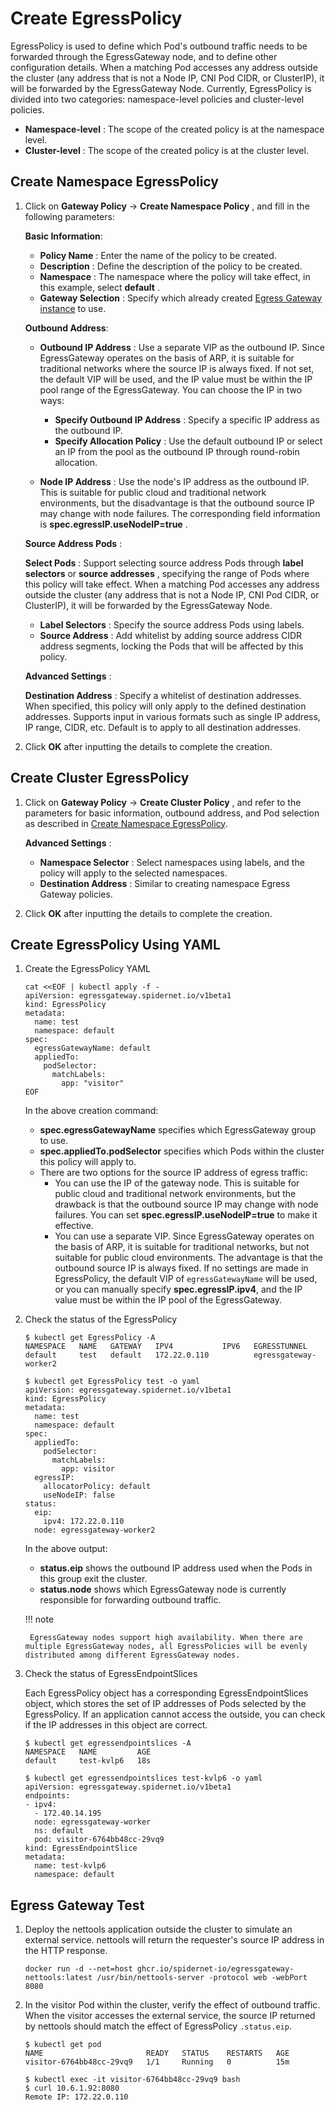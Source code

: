 # Create EgressPolicy

EgressPolicy is used to define which Pod's outbound traffic needs to be forwarded through the EgressGateway node, and to define other configuration details.
When a matching Pod accesses any address outside the cluster (any address that is not a Node IP, CNI Pod CIDR, or ClusterIP), it will be forwarded by the EgressGateway Node.
Currently, EgressPolicy is divided into two categories: namespace-level policies and cluster-level policies.

- __Namespace-level__ : The scope of the created policy is at the namespace level.
- __Cluster-level__ : The scope of the created policy is at the cluster level.

## Create Namespace EgressPolicy

1. Click on __Gateway Policy__ -> __Create Namespace Policy__ , and fill in the following parameters:

    <!-- ![egresspolicy-create-1](../../images/egresspolicy-create-1.jpg) -->

    **Basic Information**:
    
    * __Policy Name__ : Enter the name of the policy to be created.
    * __Description__ : Define the description of the policy to be created.
    * __Namespace__ : The namespace where the policy will take effect, in this example, select __default__ .
    * __Gateway Selection__ : Specify which already created [Egress Gateway instance](../egressgateway/create_eg.md) to use.

    **Outbound Address**:

    * __Outbound IP Address__ : Use a separate VIP as the outbound IP. Since EgressGateway operates on the basis of ARP, it is suitable for traditional networks where the source IP is always fixed. If not set, the default VIP will be used, and the IP value must be within the IP pool range of the EgressGateway. You can choose the IP in two ways:
        * __Specify Outbound IP Address__ : Specify a specific IP address as the outbound IP.
        * __Specify Allocation Policy__ : Use the default outbound IP or select an IP from the pool as the outbound IP through round-robin allocation.
      
    * __Node IP Address__ : Use the node's IP address as the outbound IP. This is suitable for public cloud and traditional network environments, but the disadvantage is that the outbound source IP may change with node failures. The corresponding field information is __spec.egressIP.useNodeIP=true__ .

    **Source Address Pods** :

    __Select Pods__ : Support selecting source address Pods through __label selectors__ or __source addresses__ , specifying the range of Pods where this policy will take effect. When a matching Pod accesses any address outside the cluster (any address that is not a Node IP, CNI Pod CIDR, or ClusterIP), it will be forwarded by the EgressGateway Node.
    * __Label Selectors__ : Specify the source address Pods using labels.
    * __Source Address__ : Add whitelist by adding source address CIDR address segments, locking the Pods that will be affected by this policy.

    **Advanced Settings** :

    __Destination Address__ : Specify a whitelist of destination addresses. When specified, this policy will only apply to the defined destination addresses. Supports input in various formats such as single IP address, IP range, CIDR, etc. Default is to apply to all destination addresses.

2. Click **OK** after inputting the details to complete the creation.

## Create Cluster EgressPolicy

1. Click on __Gateway Policy__ -> __Create Cluster Policy__ , and refer to the parameters for basic information, outbound address, and Pod selection as described in [Create Namespace EgressPolicy](#create-namespace-egresspolicy).

    **Advanced Settings** :
    
    * __Namespace Selector__ : Select namespaces using labels, and the policy will apply to the selected namespaces.
    * __Destination Address__ : Similar to creating namespace Egress Gateway policies.

2. Click **OK** after inputting the details to complete the creation.

## Create EgressPolicy Using YAML

1. Create the EgressPolicy YAML

    ```shell
    cat <<EOF | kubectl apply -f -
    apiVersion: egressgateway.spidernet.io/v1beta1
    kind: EgressPolicy
    metadata:
      name: test
      namespace: default
    spec:
      egressGatewayName: default
      appliedTo:
        podSelector:
          matchLabels:
            app: "visitor"
    EOF
    ```

    In the above creation command:

    * __spec.egressGatewayName__ specifies which EgressGateway group to use.
    * __spec.appliedTo.podSelector__ specifies which Pods within the cluster this policy will apply to.
    * There are two options for the source IP address of egress traffic:
        * You can use the IP of the gateway node. This is suitable for public cloud and traditional network environments, but the drawback is that the outbound source IP may change with node failures. You can set __spec.egressIP.useNodeIP=true__ to make it effective.
        * You can use a separate VIP. Since EgressGateway operates on the basis of ARP, it is suitable for traditional networks, but not suitable for public cloud environments. The advantage is that the outbound source IP is always fixed. If no settings are made in EgressPolicy, the default VIP of `egressGatewayName` will be used, or you can manually specify __spec.egressIP.ipv4__, and the IP value must be within the IP pool of the EgressGateway.

2. Check the status of the EgressPolicy

    ```shell
    $ kubectl get EgressPolicy -A
    NAMESPACE   NAME   GATEWAY   IPV4           IPV6   EGRESSTUNNEL
    default     test   default   172.22.0.110          egressgateway-worker2
     
    $ kubectl get EgressPolicy test -o yaml
    apiVersion: egressgateway.spidernet.io/v1beta1
    kind: EgressPolicy
    metadata:
      name: test
      namespace: default
    spec:
      appliedTo:
        podSelector:
          matchLabels:
            app: visitor
      egressIP:
        allocatorPolicy: default
        useNodeIP: false
    status:
      eip:
        ipv4: 172.22.0.110
      node: egressgateway-worker2
    ```

    In the above output:

    * __status.eip__ shows the outbound IP address used when the Pods in this group exit the cluster.
    * __status.node__ shows which EgressGateway node is currently responsible for forwarding outbound traffic.

    !!! note
    
        EgressGateway nodes support high availability. When there are multiple EgressGateway nodes, all EgressPolicies will be evenly distributed among different EgressGateway nodes.

3. Check the status of EgressEndpointSlices

    Each EgressPolicy object has a corresponding EgressEndpointSlices object, which stores the set of IP addresses of Pods selected by the EgressPolicy. If an application cannot access the outside, you can check if the IP addresses in this object are correct.

    ```shell
    $ kubectl get egressendpointslices -A
    NAMESPACE   NAME         AGE
    default     test-kvlp6   18s
    
    $ kubectl get egressendpointslices test-kvlp6 -o yaml
    apiVersion: egressgateway.spidernet.io/v1beta1
    endpoints:
    - ipv4:
      - 172.40.14.195
      node: egressgateway-worker
      ns: default
      pod: visitor-6764bb48cc-29vq9
    kind: EgressEndpointSlice
    metadata:
      name: test-kvlp6
      namespace: default
    ```

## Egress Gateway Test

1. Deploy the nettools application outside the cluster to simulate an external service. nettools will return the requester's source IP address in the HTTP response.

    ```shell
    docker run -d --net=host ghcr.io/spidernet-io/egressgateway-nettools:latest /usr/bin/nettools-server -protocol web -webPort 8080
    ```

2. In the visitor Pod within the cluster, verify the effect of outbound traffic. When the visitor accesses the external service, the source IP returned by nettools should match the effect of EgressPolicy `.status.eip`.

    ```shell
    $ kubectl get pod
    NAME                       READY   STATUS    RESTARTS   AGE
    visitor-6764bb48cc-29vq9   1/1     Running   0          15m
    
    $ kubectl exec -it visitor-6764bb48cc-29vq9 bash
    $ curl 10.6.1.92:8080
    Remote IP: 172.22.0.110
    ```
